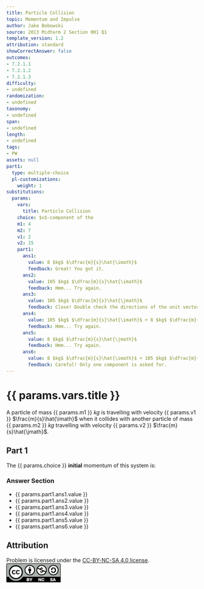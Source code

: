 ```yaml
---
title: Particle Collision
topic: Momentum and Impulse
author: Jake Bobowski
source: 2013 Midterm 2 Section 001 Q1
template_version: 1.2
attribution: standard
showCorrectAnswer: false
outcomes:
- 7.2.1.1
- 7.2.1.2
- 7.2.1.3
difficulty:
- undefined
randomization:
- undefined
taxonomy:
- undefined
span:
- undefined
length:
- undefined
tags:
- PW
assets: null
part1:
  type: multiple-choice
  pl-customizations:
    weight: 1
substitutions:
  params:
    vars:
      title: Particle Collision
    choice: $x$-component of the
    m1: 4
    m2: 7
    v1: 2
    v2: 15
    part1:
      ans1:
        value: 8 $kg$ $\dfrac{m}{s}\hat{\imath}$
        feedback: Great! You got it.
      ans2:
        value: 105 $kg$ $\dfrac{m}{s}\hat{\imath}$
        feedback: Hmm... Try again.
      ans3:
        value: 105 $kg$ $\dfrac{m}{s}\hat{\jmath}$
        feedback: Close! Double check the directions of the unit vectors.
      ans4:
        value: 105 $kg$ $\dfrac{m}{s}\hat{\imath}$ + 8 $kg$ $\dfrac{m}{s}\hat{\jmath}$
        feedback: Hmm... Try again.
      ans5:
        value: 8 $kg$ $\dfrac{m}{s}\hat{\jmath}$
        feedback: Hmm... Try again.
      ans6:
        value: 8 $kg$ $\dfrac{m}{s}\hat{\imath}$ + 105 $kg$ $\dfrac{m}{s}\hat{\jmath}$
        feedback: Careful! Only one component is asked for.
---
```

# {{ params.vars.title }}
A particle of mass {{ params.m1 }} $kg$ is travelling with velocity {{ params.v1 }} $\frac{m}{s}\hat{\imath}$ when it collides with another particle of mass {{ params.m2 }} $kg$ travelling with velocity {{ params.v2 }} $\frac{m}{s}\hat{\jmath}$.

## Part 1

The {{ params.choice }} **initial** momentum of this system is:

### Answer Section

- {{ params.part1.ans1.value }}
- {{ params.part1.ans2.value }}
- {{ params.part1.ans3.value }}
- {{ params.part1.ans4.value }}
- {{ params.part1.ans5.value }}
- {{ params.part1.ans6.value }}

## Attribution

Problem is licensed under the [CC-BY-NC-SA 4.0 license](https://creativecommons.org/licenses/by-nc-sa/4.0/).<br> ![The Creative Commons 4.0 license requiring attribution-BY, non-commercial-NC, and share-alike-SA license.](https://raw.githubusercontent.com/firasm/bits/master/by-nc-sa.png)
